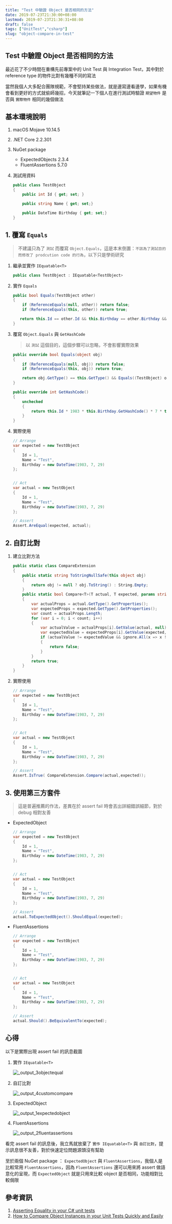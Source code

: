 ```yaml
---
title: "Test 中驗證 Object 是否相同的方法"
date: 2019-07-23T21:30:00+08:00
lastmod: 2019-07-23T21:30:31+08:00
draft: false
tags: ["UnitTest","csharp"]
slug: "object-compare-in-test"
---
```


## Test 中驗證 Object 是否相同的方法

最近花了不少時間在重構先前專案中的 Unit Test 與 Integration Test，其中對於 reference type 的物件比對有幾種不同的寫法

當然我個人大多配合團隊規範，不會堅持某些做法，就是邊寫邊看邊學，如果有機會看到更好的方式就偷師幾招，今天就筆記一下個人在進行測試時驗證 `期望物件` 是否與 `實際物件` 相同的幾個做法

## 基本環境說明

1. macOS Mojave 10.14.5
2. .NET Core 2.2.301
3. NuGet package

    - ExpectedObjects 2.3.4
    - FluentAssertions 5.7.0

4. 測試用資料

    ```cs
    public class TestObject
    {
        public int Id { get; set; }

        public string Name { get; set;}

        public DateTime Birthday { get; set;}
    }
    ```

## 1. 覆寫 `Equals`

> 不建議只為了 `測試` 而覆寫 `Object.Equals`，這是本末倒置：`不該為了測試目的而修改了 prodcution code 的行為`，以下只是學術研究

1. 繼承並實作 `IEquatable<T>`

    ```cs
    public class TestObject : IEquatable<TestObject>
    ```

2. 實作 `Equals`

    ```cs
    public bool Equals(TestObject other)
    {
        if (ReferenceEquals(null, other)) return false;
        if (ReferenceEquals(this, other)) return true;

       return this.Id == other.Id && this.Birthday == other.Birthday && this.Name == other.Name;
    }
    ```

3. 覆寫 `Object.Equals` 與 `GetHashCode`

    > 以 `測試` 這個目的，這個步驟可以忽略，不會影響實際效果

    ```cs
    public override bool Equals(object obj)
    {
        if (ReferenceEquals(null, obj)) return false;
        if (ReferenceEquals(this, obj)) return true;

        return obj.GetType() == this.GetType() && Equals((TestObject) obj);
    }

    public override int GetHashCode()
    {
        unchecked
        {
            return this.Id * 1983 * this.Birthday.GetHashCode() * 7 * this.Name.GetHashCode() * 29;
        }
    }
    ```

4. 實際使用

    ```cs
    // Arrange
    var expected = new TestObject
    {
        Id = 1,
        Name = "Test",
        Birthday = new DateTime(1983, 7, 29)
    };


    // Act
    var actual = new TestObject
    {
        Id = 1,
        Name = "Test",
        Birthday = new DateTime(1983, 7, 29)
    };

    // Assert
    Assert.AreEqual(expected, actual);
    ```

## 2. 自訂比對

1. 建立比對方法

    ```cs
    public static class CompareExtension
    {
        public static string ToStringNullSafe(this object obj)
        {
            return obj != null ? obj.ToString() : String.Empty;
        }
        public static bool Compare<T>(T actual, T expected, params string[] ignore)
        {
            var actualProps = actual.GetType().GetProperties();
            var expectedProps = expected.GetType().GetProperties();
            var count = actualProps.Length;
            for (var i = 0; i < count; i++)
            {
                var actualValue = actualProps[i].GetValue(actual, null).ToStringNullSafe();
                var expectedValue = expectedProps[i].GetValue(expected, null).ToStringNullSafe();
                if (actualValue != expectedValue && ignore.All(x => x != actualProps[i].Name))
                {
                    return false;
                }
            }
            return true;
        }
    }
    ```

2. 實際使用

    ```cs
    // Arrange
    var expected = new TestObject
    {
        Id = 1,
        Name = "Test",
        Birthday = new DateTime(1983, 7, 29)
    };


    // Act
    var actual = new TestObject
    {
        Id = 1,
        Name = "Test",
        Birthday = new DateTime(1983, 7, 29)
    };

    // Assert
    Assert.IsTrue( CompareExtension.Compare(actual,expected));
    ```

## 3. 使用第三方套件

> 這是普遍推薦的作法，差異在於 assert fail 時會丟出詳細錯誤細節，對於 debug 相對友善

- ExpectedObject

    ```cs
    // Arrange
    var expected = new TestObject
    {
        Id = 1,
        Name = "Test",
        Birthday = new DateTime(1983, 7, 29)
    };


    // Act
    var actual = new TestObject
    {
        Id = 1,
        Name = "Test",
        Birthday = new DateTime(1983, 7, 29)
    };

    // Assert
    actual.ToExpectedObject().ShouldEqual(expected);
    ```

- FluentAssertions

    ```cs
    // Arrange
    var expected = new TestObject
    {
        Id = 1,
        Name = "Test",
        Birthday = new DateTime(1983, 7, 29)
    };


    // Act
    var actual = new TestObject
    {
        Id = 1,
        Name = "Test",
        Birthday = new DateTime(1983, 7, 29)
    };

    // Assert
    actual.Should().BeEquivalentTo(expected);
    ```

## 心得

以下是實際出現 assert fail 的訊息截圖

1. 實作 `IEquatable<T>`

    ![_output_3objectequal](https://user-images.githubusercontent.com/3851540/61721133-8e91cf00-ad9a-11e9-964d-1e0750326d8e.png)

2. 自訂比對

    ![_output_4customcompare](https://user-images.githubusercontent.com/3851540/61721134-8e91cf00-ad9a-11e9-848a-5888b05359ed.png)

3. ExpectedObject

    ![_output_1expectedobject](https://user-images.githubusercontent.com/3851540/61721130-8df93880-ad9a-11e9-89b0-421250240095.png)

4. FluentAssertions

    ![_output_2fluentassertions](https://user-images.githubusercontent.com/3851540/61721131-8df93880-ad9a-11e9-8ceb-3b7ab19ddad7.png)

看完 assert fail 的訊息後，我立馬就放棄了 `實作 IEquatable<T>` 與 `自訂比對`，提示訊息很不友善，對於快速定位問題源頭沒有幫助

至於兩個 NuGet package ： `ExpectedObject` 與 `FluentAssertions`，我個人是比較常用 `FluentAssertions`，因為 `FluentAssertions` 還可以用來將 assert 做語意化的呈現，而 `ExpectedObject` 就是只用來比較 object 是否相同，功能相對比較侷限

## 參考資訊

1. [Asserting Equality in your C# unit tests](https://medium.com/@pjbgf/asserting-equality-in-your-c-unit-tests-837b423024bf)
2. [How to Compare Object Instances in your Unit Tests Quickly and Easily](https://buildplease.com/pages/testing-deep-equalilty/)
